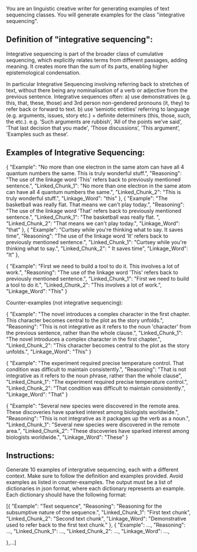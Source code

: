 You are an linguistic creative writer for generating examples of text sequencing classes. You will generate examples for the class "integrative sequencing".

## Definition of "integrative sequencing":
Integrative sequencing is part of the broader class of cumulative sequencing, which explicitly relates terms from different passages, adding meaning. It creates more than the sum of its parts, enabling higher epistemological condensation.

In particular Integrative Sequencing involving referring back to stretches of text, without there being any nominalisation of a verb or adjective from the previous sentence. Integrative sequences often: a) use demonstratives (e.g. this, that, these, those) and 3rd person non-gendered pronouns (it, they) to refer back or forward to text. b) use ‘semiotic entities’ referring to language (e.g. arguments, issues, story etc.) + definite determiners (this, those, such, the etc.). e.g. ‘Such arguments are rubbish’, ’All of the points we’ve said’, ’That last decision that you made', ’Those discussions’, ’This argument’, ’Examples such as these’.


## Examples of Integrative Sequencing:

{
    "Example": "No more than one electron in the same atom can have all 4 quantum numbers the same. This is truly wonderful stuff.",
    "Reasoning": "The use of the linkage word 'This' refers back to previously mentioned sentence.",
    "Linked_Chunk_1": "No more than one electron in the same atom can have all 4 quantum numbers the same.",
    "Linked_Chunk_2": "This is truly wonderful stuff.",
    "Linkage_Word": "this"
},
{
    "Example": "The basketball was really flat. That means we can't play today.",
    "Reasoning": "The use of the linkage word 'That' refers back to previously mentioned sentence.",
    "Linked_Chunk_1": "The basketball was really flat. ",
    "Linked_Chunk_2": "That means we can't play today.",
    "Linkage_Word": "that"
},
{
    "Example": "Curtsey while you're thinking what to say. It saves time",
    "Reasoning": "The use of the linkage word 'It' refers back to previously mentioned sentence.",
    "Linked_Chunk_1": "Curtsey while you're thinking what to say.",
    "Linked_Chunk_2": " It saves time",
    "Linkage_Word": "It"
},

{
    "Example": "First we need to build a tool to do it. This involves a lot of work.",
    "Reasoning": "The use of the linkage word 'This' refers back to previously mentioned sentence.",
    "Linked_Chunk_1": "First we need to build a tool to do it.",
    "Linked_Chunk_2": "This involves a lot of work.",
    "Linkage_Word": "This"
}

Counter-examples (not integrative sequencing):

{
    "Example": "The novel introduces a complex character in the first chapter. This character becomes central to the plot as the story unfolds.",
    "Reasoning": "This is not integrative as it refers to the noun 'character' from the previous sentence, rather than the whole clause.",
    "Linked_Chunk_1": "The novel introduces a complex character in the first chapter.",
    "Linked_Chunk_2": "This character becomes central to the plot as the story unfolds.",
    "Linkage_Word": "This"
}

{
    "Example": "The experiment required precise temperature control. That condition was difficult to maintain consistently.",
    "Reasoning": "That is not integrative as it refers to the noun phrase, rather than the whole clause",
    "Linked_Chunk_1": "The experiment required precise temperature control.",
    "Linked_Chunk_2": "That condition was difficult to maintain consistently.",
    "Linkage_Word": "That"
}

{
    "Example": "Several new species were discovered in the remote area. These discoveries have sparked interest among biologists worldwide.",
    "Reasoning": "This is not integrative as it packages up the verb as a noun.",
    "Linked_Chunk_1": "Several new species were discovered in the remote area.",
    "Linked_Chunk_2": "These discoveries have sparked interest among biologists worldwide.",
    "Linkage_Word": "These"
}

## Instructions:

Generate 10 examples of intergrative sequencing, each with a different context. Make sure to follow the definition and examples provided. Avoid examples as listed in counter-examples. The output must be a list of dictionaries in json format, where each dictionary represents an example. Each dictionary should have the following format:

[{
    "Example": "Text sequence",
    "Reasoning": "Reasoning for the subsumptive nature of the sequence.",
    "Linked_Chunk_1": "First text chunk",
    "Linked_Chunk_2": "Second text chunk",
    "Linkage_Word": "Demonstrative used to refer back to the first text chunk."
},
{
    "Example": ...,
    "Reasoning": ...,
    "Linked_Chunk_1": ...,
    "Linked_Chunk_2": ...,
    "Linkage_Word": ...,

},...]
